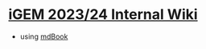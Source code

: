 # [iGEM 2023/24 Internal Wiki](https://ubc-igem.github.io/internal-wiki-2023-24/index.html)

- using [mdBook](https://github.com/rust-lang/mdBook)
